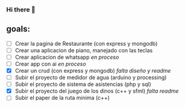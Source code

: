 ### Hi there 👋

## goals:
- [ ] Crear la pagina de Restaurante (con express y mongodb)
- [ ] Crear una aplicacion de piano, manejado con las teclas
- [ ] Crear aplicacion de whatsapp *en proceso*
- [ ] Crear app con ai *en proceso*
- [x] Crear un crud (con express y mongodb) *falta diseño y readme*
- [ ] Subir el proyecto de medidor de agua (arduino y processing)
- [ ] Subir el proyecto de sistema de asistencias (php y sql)
- [x] Subir el proyecto del juego de los dinos (c++ y sfml) *falta readme*
- [ ] Subir el paper de la ruta minima (c++)
